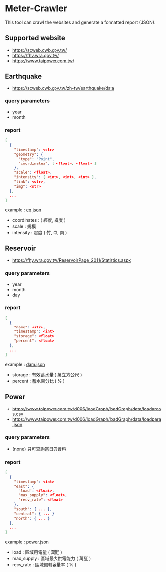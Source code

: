 # Meter-Crawler

This tool can crawl the websites and generate a formatted report (JSON).

## Supported website

- https://scweb.cwb.gov.tw/
- https://fhy.wra.gov.tw/
- https://www.taipower.com.tw/

## Earthquake

- https://scweb.cwb.gov.tw/zh-tw/earthquake/data

### query parameters

- year
- month

### report

```json
[
  {
    "timestamp": <str>,
    "geometry": {
      "type": "Point",
      "coordinates": [ <float>, <float> ]
    },
    "scale": <float>,
    "intensity": [ <int>, <int>, <int> ],
    "link": <str>,
    "img": <str>
  },
  ...
]
```

example : [eq.json](/crawler/example/eq.json)

- coordinates : ( 經度, 緯度 )
- scale : 規模
- intensity : 震度 ( 竹, 中, 南 )

## Reservoir

- https://fhy.wra.gov.tw/ReservoirPage_2011/Statistics.aspx

### query parameters

- year
- month
- day

### report

```json
[
  {
    "name": <str>,
    "timestamp": <int>,
    "storage": <float>,
    "percent": <float>
  },
  ...
]
```

example : [dam.json](/crawler/example/dam.json)

- storage : 有效蓄水量 ( 萬立方公尺 )
- percent : 蓄水百分比 ( % )

## Power

- https://www.taipower.com.tw/d006/loadGraph/loadGraph/data/loadareas.csv
- https://www.taipower.com.tw/d006/loadGraph/loadGraph/data/loadpara.json

### query parameters

- (none) 只可查詢當日的資料

### report

```json
[
  {
    "timestamp": <int>,
    "east": {
      "load": <float>,
      "max_supply": <float>,
      "recv_rate": <float>
    },
    "south": { ... },
    "central": { ... },
    "north": { ... }
  },
  ...
]
```

example : [power.json](/crawler/example/power.json)

- load : 區域用電量 ( 萬瓩 )
- max_supply : 區域最大供電能力 ( 萬瓩 )
- recv_rate : 區域備轉容量率 ( % )
